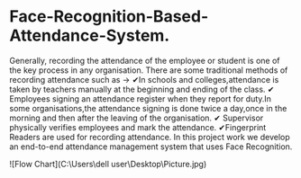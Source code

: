 # Face-Recognition-Based-Attendance-System.
Generally, recording the attendance of the employee or student is one of the key process in any organisation.
There are some traditional methods of recording attendance such as ->
✔In schools and colleges,attendance is taken by teachers manually at the beginning and ending of the class.
✔ Employees signing an attendance register when they report for duty.In some organisations,the attendance signing is done twice a day,once in the morning and then after the         leaving of the organisation.
✔ Supervisor physically verifies employees and mark the attendance.
✔Fingerprint Readers are used for recording attendance.
 In this project work we develop an end-to-end attendance management system that uses Face Recognition.
  
  
     
![Flow Chart](C:\Users\dell user\Desktop\Picture.jpg)



    
